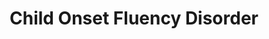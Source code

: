 ---
title: Child Onset Fluency Disorder
category: psychology
description: '[Insert description]'
---